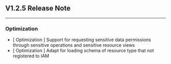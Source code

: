 ## V1.2.5 Release Note

---

### Optimization

- [ Optimization ] Support for requesting sensitive data permissions through sensitive operations and sensitive resource views 
- [ Optimization ] Adapt for loading schema of resource type that not registered to IAM 
